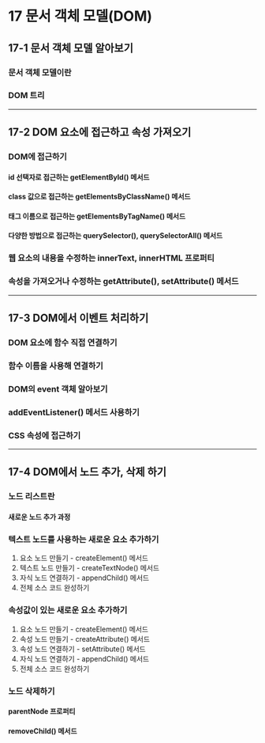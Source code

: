 # 17 문서 객체 모델(DOM)
## 17-1 문서 객체 모델 알아보기
### 문서 객체 모델이란
### DOM 트리
---
## 17-2 DOM 요소에 접근하고 속성 가져오기
### DOM에 접근하기 
#### id 선택자로 접근하는 getElementByld() 메서드
#### class 값으로 접근하는 getElementsByClassName() 메서드
#### 태그 이름으로 접근하는 getElementsByTagName() 메서드
#### 다양한 방법으로 접근하는 querySelector(), querySelectorAll() 메서드

### 웹 요소의 내용을 수정하는 innerText, innerHTML 프로퍼티 
### 속성을 가져오거나 수정하는 getAttribute(), setAttribute() 메서드
---
## 17-3 DOM에서 이벤트 처리하기
### DOM 요소에 함수 직접 연결하기
### 함수 이름을 사용해 연결하기
### DOM의 event 객체 알아보기
### addEventListener() 메서드 사용하기
### CSS 속성에 접근하기
---
## 17-4 DOM에서 노드 추가, 삭제 하기
### 노드 리스트란
#### 새로운 노드 추가 과정
### 텍스트 노드를 사용하는 새로운 요소 추가하기
1. 요소 노드 만들기 - createElement() 메서드
2. 텍스트 노드 만들기 - createTextNode() 메서드
3. 자식 노드 연결하기 - appendChild() 메서드
4. 전체 소스 코드 완성하기

### 속성값이 있는 새로운 요소 추가하기
1. 요소 노드 만들기 - createElement() 메서드 
2. 속성 노드 만들기 - createAttribute() 메서드
3. 속성 노드 연결하기 - setAttribute() 메서드
4. 자식 노드 연결하기 - appendChild() 메서드
5. 전체 소스 코드 완성하기

### 노드 삭제하기
#### parentNode 프로퍼티
#### removeChild() 메서드